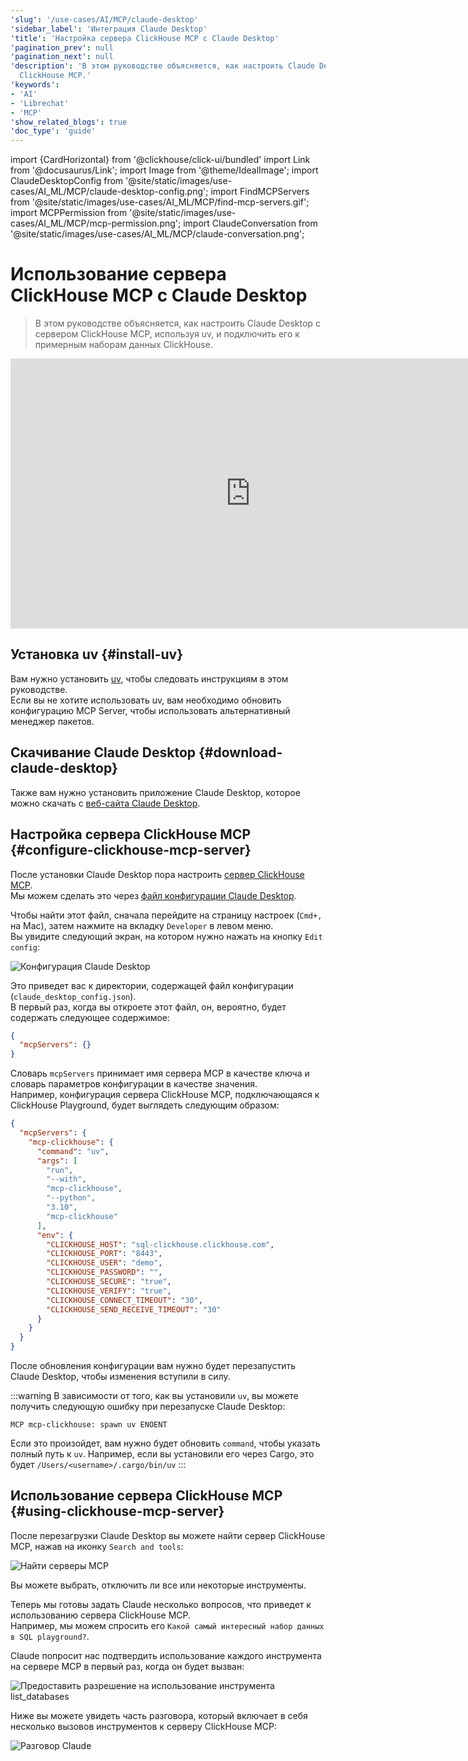 ```yaml
---
'slug': '/use-cases/AI/MCP/claude-desktop'
'sidebar_label': 'Интеграция Claude Desktop'
'title': 'Настройка сервера ClickHouse MCP с Claude Desktop'
'pagination_prev': null
'pagination_next': null
'description': 'В этом руководстве объясняется, как настроить Claude Desktop с сервером
  ClickHouse MCP.'
'keywords':
- 'AI'
- 'Librechat'
- 'MCP'
'show_related_blogs': true
'doc_type': 'guide'
---
```

import {CardHorizontal} from '@clickhouse/click-ui/bundled'
import Link from '@docusaurus/Link';
import Image from '@theme/IdealImage';
import ClaudeDesktopConfig from '@site/static/images/use-cases/AI_ML/MCP/claude-desktop-config.png';
import FindMCPServers from '@site/static/images/use-cases/AI_ML/MCP/find-mcp-servers.gif';
import MCPPermission from '@site/static/images/use-cases/AI_ML/MCP/mcp-permission.png';
import ClaudeConversation from '@site/static/images/use-cases/AI_ML/MCP/claude-conversation.png';


# Использование сервера ClickHouse MCP с Claude Desktop

> В этом руководстве объясняется, как настроить Claude Desktop с сервером ClickHouse MCP, используя uv, и подключить его к примерным наборам данных ClickHouse.

<iframe width="768" height="432" src="https://www.youtube.com/embed/y9biAm_Fkqw?si=9PP3-1Y1fvX8xy7q" title="YouTube video player" frameborder="0" allow="accelerometer; autoplay; clipboard-write; encrypted-media; gyroscope; picture-in-picture; web-share" referrerpolicy="strict-origin-when-cross-origin" allowfullscreen></iframe>

<VerticalStepper headerLevel="h2">

## Установка uv {#install-uv}

Вам нужно установить [uv](https://docs.astral.sh/uv/), чтобы следовать инструкциям в этом руководстве.  
Если вы не хотите использовать uv, вам необходимо обновить конфигурацию MCP Server, чтобы использовать альтернативный менеджер пакетов.

## Скачивание Claude Desktop {#download-claude-desktop}

Также вам нужно установить приложение Claude Desktop, которое можно скачать с [веб-сайта Claude Desktop](https://claude.ai/desktop).

## Настройка сервера ClickHouse MCP {#configure-clickhouse-mcp-server}

После установки Claude Desktop пора настроить [сервер ClickHouse MCP](https://github.com/ClickHouse/mcp-clickhouse).  
Мы можем сделать это через [файл конфигурации Claude Desktop](https://claude.ai/docs/configuration).

Чтобы найти этот файл, сначала перейдите на страницу настроек (`Cmd+,` на Mac), затем нажмите на вкладку `Developer` в левом меню.  
Вы увидите следующий экран, на котором нужно нажать на кнопку `Edit config`:

<Image img={ClaudeDesktopConfig} alt="Конфигурация Claude Desktop" size="md" />

Это приведет вас к директории, содержащей файл конфигурации (`claude_desktop_config.json`).  
В первый раз, когда вы откроете этот файл, он, вероятно, будет содержать следующее содержимое:

```json
{
  "mcpServers": {}
}
```

Словарь `mcpServers` принимает имя сервера MCP в качестве ключа и словарь параметров конфигурации в качестве значения.  
Например, конфигурация сервера ClickHouse MCP, подключающаяся к ClickHouse Playground, будет выглядеть следующим образом:

```json
{
  "mcpServers": {
    "mcp-clickhouse": {
      "command": "uv",
      "args": [
        "run",
        "--with",
        "mcp-clickhouse",
        "--python",
        "3.10",
        "mcp-clickhouse"
      ],
      "env": {
        "CLICKHOUSE_HOST": "sql-clickhouse.clickhouse.com",
        "CLICKHOUSE_PORT": "8443",
        "CLICKHOUSE_USER": "demo",
        "CLICKHOUSE_PASSWORD": "",
        "CLICKHOUSE_SECURE": "true",
        "CLICKHOUSE_VERIFY": "true",
        "CLICKHOUSE_CONNECT_TIMEOUT": "30",
        "CLICKHOUSE_SEND_RECEIVE_TIMEOUT": "30"
      }
    }
  }
}
```

После обновления конфигурации вам нужно будет перезапустить Claude Desktop, чтобы изменения вступили в силу.

:::warning
В зависимости от того, как вы установили `uv`, вы можете получить следующую ошибку при перезапуске Claude Desktop:

```text
MCP mcp-clickhouse: spawn uv ENOENT
```

Если это произойдет, вам нужно будет обновить `command`, чтобы указать полный путь к `uv`. Например, если вы установили его через Cargo, это будет `/Users/<username>/.cargo/bin/uv`
:::

## Использование сервера ClickHouse MCP {#using-clickhouse-mcp-server}

После перезагрузки Claude Desktop вы можете найти сервер ClickHouse MCP, нажав на иконку `Search and tools`:

<Image img={FindMCPServers} alt="Найти серверы MCP" size="md" />
<br/>

Вы можете выбрать, отключить ли все или некоторые инструменты.

Теперь мы готовы задать Claude несколько вопросов, что приведет к использованию сервера ClickHouse MCP.  
Например, мы можем спросить его `Какой самый интересный набор данных в SQL playground?`.

Claude попросит нас подтвердить использование каждого инструмента на сервере MCP в первый раз, когда он будет вызван:

<Image img={MCPPermission} alt="Предоставить разрешение на использование инструмента list_databases" size="md" />

Ниже вы можете увидеть часть разговора, который включает в себя несколько вызовов инструментов к серверу ClickHouse MCP:

<Image img={ClaudeConversation} alt="Разговор Claude" size="md" />

</VerticalStepper>
